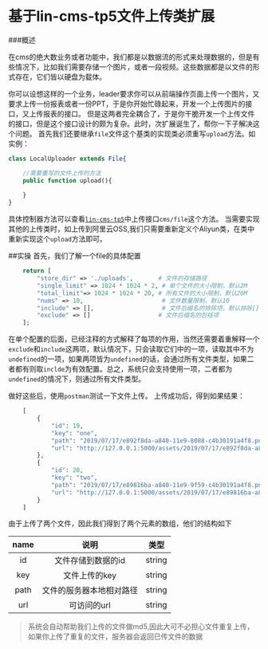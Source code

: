 # 基于lin-cms-tp5文件上传类扩展
###概述

在cms的绝大数业务或者功能中，我们都是以数据流的形式来处理数据的，但是有些情况下，比如我们需要存储一个图片，或者一段视频。这些数据都是以文件的形式存在，它们皆以硬盘为载体。

你可以设想这样的一个业务，leader要求你可以从前端操作页面上传一个图片，又要求上传一份报表或者一份PPT，于是你开始忙碌起来，开发一个上传图片的接口，又上传报表的接口。
但是这两者完全耦合了，于是你干脆开发一个上传文件的接口，但是这个接口设计的颇为复杂。此时，次扩展诞生了，帮你一下子解决这个问题。
首先我们还要继承`file`文件这个基类的实现类必须重写`upload`方法。如实例：

```php
class LocalUploader extends File{

    //需要重写的文件上传的方法
    public function upload(){
    
    }
}
```
具体控制器方法可以查看[`lin-cms-tp5`](https://github.com/ChenJinchuang/lin-cms-tp5.git)中上传接口`cms/file`这个方法。
当需要实现其他的上传类时，如上传到阿里云OSS,我们只需要重新定义个Aliyun类，在类中重新实现这个`upload`方法即可。

##实操
首先，我们了解一个file的具体配置
```php
    return [
        "store_dir" => './uploads',       # 文件的存储路径
        "single_limit" => 1024 * 1024 * 2, # 单个文件的大小限制，默认2M
        "total_limit"=> 1024 * 1024 * 20, # 所有文件的大小限制，默认20M
        "nums" => 10,                      # 文件数量限制，默认10
        "include" => [],                   # 文件后缀名的排除项，默认排除[]，即允许所有类型的文件上传
        "exclude" => []                   # 文件后缀名的包括项
    ];
```
在单个配置的后面，已经注释的方式解释了每项的作用，当然还需要着重解释一个`exclude`和`include`这两项，默认情况下，只会读取它们中的一项，读取其中不为`undefined`的一项，如果两项皆为`undefined`的话，会通过所有文件类型，如果二者都有则取`inclde`为有效配置。总之，系统只会支持使用一项，二者都为`undefined`的情况下，则通过所有文件类型。

做好这些后，使用`postman`测试一下文件上传。
上传成功后，得到如果结果：
```php
    [
        {
            "id": 19,
            "key": "one",
            "path": "2019/07/17/e892f8da-a840-11e9-8088-c4b30191a4f8.png",
            "url": "http://127.0.0.1:5000/assets/2019/07/17/e892f8da-a840-11e9-8088-c4b30191a4f8.png"
        },
        {
            "id": 20,
            "key": "two",
            "path": "2019/07/17/e89816ba-a840-11e9-9f59-c4b30191a4f8.png",
            "url": "http://127.0.0.1:5000/assets/2019/07/17/e89816ba-a840-11e9-9f59-c4b30191a4f8.png"
        }
    ]

```
由于上传了两个文件，因此我们得到了两个元素的数组，他们的结构如下

| name | 说明 | 类型 |
| :-----:| :----: | :----: |
| id | 文件存储到数据的id | string |
| key | 文件上传的key | string |
| path | 文件的服务器本地相对路径 | string |
| url | 可访问的url | string |

>系统会自动帮助我们上传的文件做md5,因此大可不必担心文件重复上传，如果你上传了重复的文件，服务器会返回已传文件的数据
